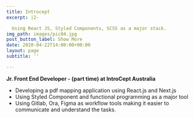 ```yaml
---
title: Introcept
excerpt: |2-

  Using React JS, Styled Components, SCSS as a major stack.
img_path: images/pic04.jpg
post_button_label: Show More
date: 2020-04-22T14:00:00+00:00
layout: page
subtitle: ''

---
```

**Jr. Front End Developer - (part time) at IntroCept Australia**

* Developing a pdf mapping application using React.js and Next.js
* Using Styled Component and functional programming as a major tool
* Using Gitlab, Ora, Figma as workflow tools making it easier to communicate and understand the tasks.